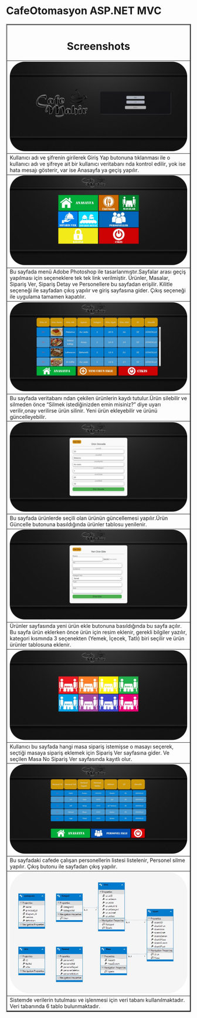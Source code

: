 # CafeOtomasyon ASP.NET MVC


<table border="2" align="center">
  <tr>
    <td colspan="4" align="center" ><h1> Screenshots </h1> </td>
  </tr>
  
  <tr>
    <td><img src="https://github.com/mahirkursun/CafeOtomasyon/blob/main/img/Picture1.png" alt="Your image title" /></td>
  
 </tr>
 <tr>
    <td>
      Kullanıcı adı ve şifrenin girilerek Giriş Yap butonuna tıklanması ile o kullanıcı adı ve şifreye ait bir kullanıcı veritabanı nda kontrol edilir, yok ise hata mesajı gösterir, var ise Anasayfa ya geçiş yapılır.
    </td>
 </tr>
 <tr>
    <td><img src="https://github.com/mahirkursun/CafeOtomasyon/blob/main/img/Picture2.png" alt="Your image title" /></td>
 </tr>
  <tr>
    <td>
      Bu sayfada menü Adobe Photoshop ile tasarlanmıştır.Sayfalar arası geçiş yapılması için seçeneklere tek tek link verilmiştir. Ürünler, Masalar, Sipariş Ver, Sipariş Detay ve Personellere bu sayfadan erişilir. 
Kilitle seçeneği ile sayfadan çıkış yapılır ve giriş sayfasına gider. Çıkış seçeneği ile uygulama tamamen kapatılır.
    </td>
 </tr>
 <tr>
    <td><img src="https://github.com/mahirkursun/CafeOtomasyon/blob/main/img/Picture3.png" alt="Your image title" /></td>
 </tr>
  <tr>
    <td>
      Bu sayfada veritabanı ndan çekilen ürünlerin kaydı tutulur.Ürün silebilir ve silmeden önce “Silmek istediğinizden emin misiniz?” diye uyarı verilir,onay verilirse ürün silinir. Yeni ürün ekleyebilir ve ürünü güncelleyebilir.
    </td>
 </tr>
 <tr>
    <td><img src="https://github.com/mahirkursun/CafeOtomasyon/blob/main/img/Picture4.png" alt="Your image title" /></td>
 </tr>
  <tr>
    <td>
      Bu sayfada ürünlerde seçili olan ürünün güncellemesi yapılır.Ürün Güncelle butonuna basıldığında ürünler tablosu yenilenir.
   </td>
 </tr>
 <tr>
    <td><img src="https://github.com/mahirkursun/CafeOtomasyon/blob/main/img/Picture5.png" alt="Your image title" /></td>
 </tr>
  <tr>
    <td>
      Ürünler sayfasında yeni ürün ekle butonuna basıldığında bu sayfa açılır. Bu sayfa ürün eklerken önce ürün için resim eklenir, gerekli bilgiler yazılır, kategori kısmında 3 seçenekten (Yemek, İçecek, Tatlı) biri seçilir ve ürün ürünler tablosuna eklenir.
    </td>
 </tr>
 <tr>
    <td><img src="https://github.com/mahirkursun/CafeOtomasyon/blob/main/img/Picture6.png" alt="Your image title" /></td>
 </tr>
  <tr>
    <td>
      Kullanıcı bu sayfada hangi masa sipariş istemişse o masayı seçerek, seçtiği masaya sipariş eklemek için Sipariş Ver sayfasına gider. Ve seçilen Masa No Sipariş Ver sayfasında kayıtlı olur. 
    </td>
 </tr>
 <tr>
    <td><img src="https://github.com/mahirkursun/CafeOtomasyon/blob/main/img/Picture7.png" alt="Your image title" /></td>
 </tr>
 <tr>
    <td>
      Bu sayfadaki cafede çalışan personellerin listesi listelenir, Personel silme yapılır. Çıkış butonu ile sayfadan çıkış yapılır.
    </td>
 </tr>
 <tr>
    <td><img src="https://github.com/mahirkursun/CafeOtomasyon/blob/main/img/Picture8.png" alt="Your image title" /></td>
 </tr>
 <tr>
    <td>
      Sistemde verilerin tutulması ve işlenmesi için veri tabanı kullanılmaktadır. Veri tabanında 6 tablo bulunmaktadır.
    </td>
 </tr>
 
 
</table>

